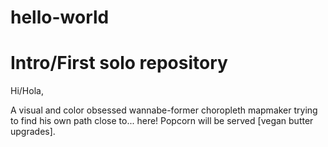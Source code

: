 # hello-world
Intro/First solo repository
==============================

Hi/Hola,

A visual and color obsessed wannabe-former choropleth mapmaker trying to find
his own path close to... here! Popcorn will be served [vegan butter upgrades].
